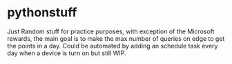 # pythonstuff
Just Random stuff for practice purposes, with exception of the Microsoft rewards, the main goal is to make the max number of queries on edge to get the points in a day. Could be automated by adding an schedule task every day when a device is turn on but still WIP.
